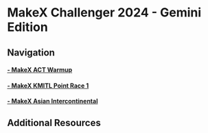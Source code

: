 # MakeX Challenger 2024 - Gemini Edition
## Navigation
#### [- MakeX ACT Warmup](warmup)
#### [- MakeX KMITL Point Race 1](kmitl)
#### [- MakeX Asian Intercontinental](inter)
## Additional Resources
